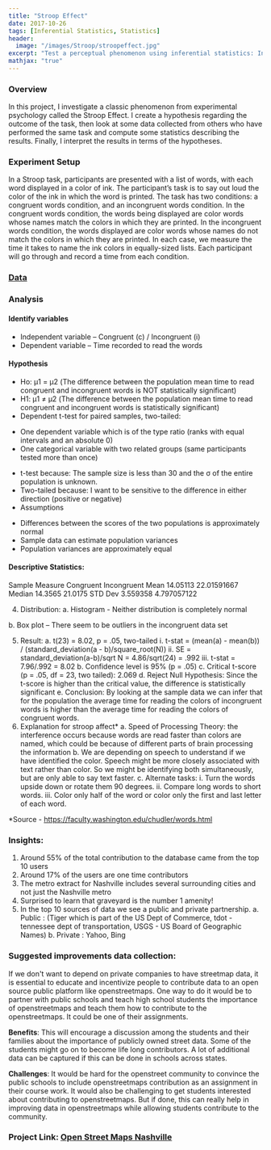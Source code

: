 ```yaml
---
title: "Stroop Effect"
date: 2017-10-26
tags: [Inferential Statistics, Statistics]
header:
  image: "/images/Stroop/stroopeffect.jpg"
excerpt: "Test a perceptual phenomenon using inferential statistics: In this project, I investigate a classic phenomenon from experimental psychology called the Stroop Effect. I create a hypothesis regarding the outcome of the task, then look at some data collected from others who have performed the same task and compute some statistics describing the results. Finally, I interpret the results in terms of the hypotheses."
mathjax: "true"
---
```


### Overview
In this project, I investigate a classic phenomenon from experimental psychology called the Stroop Effect. I create a hypothesis regarding the outcome of the task, then look at some data collected from others who have performed the same task and compute some statistics describing the results. Finally, I interpret the results in terms of the hypotheses.

### Experiment Setup
In a Stroop task, participants are presented with a list of words, with each word displayed in a color of ink. The participant’s task is to say out loud the color of the ink in which the word is printed. The task has two conditions: a congruent words condition, and an incongruent words condition. In the congruent words condition, the words being displayed are color words whose names match the colors in which they are printed. In the incongruent words condition, the words displayed are color words whose names do not match the colors in which they are printed. In each case, we measure the time it takes to name the ink colors in equally-sized lists. Each participant will go through and record a time from each condition.

### [Data](https://drive.google.com/file/d/0B9Yf01UaIbUgQXpYb2NhZ29yX1U/view)

### Analysis

#### Identify variables
* Independent variable – Congruent (c) / Incongruent (i)
* Dependent variable – Time recorded to read the words

#### Hypothesis
* Ηο: μ1 = μ2 (The difference between the population mean time to read congruent and incongruent words is NOT statistically significant)
* Η1: μ1 ≠ μ2 (The difference between the population mean time to read congruent and incongruent words is statistically significant)
* Dependent t-test for paired samples, two-tailed:
+ One dependent variable which is of the type ratio (ranks with equal intervals and an absolute 0)
+ One categorical variable with two related groups (same participants tested more than once)
* t-test because: The sample size is less than 30 and the σ of the entire population is unknown.
* Two-tailed because: I want to be sensitive to the difference in either direction (positive or negative)
* Assumptions
+ Differences between the scores of the two populations is approximately normal
+ Sample data can estimate population variances
+ Population variances are approximately equal

#### Descriptive Statistics:
Sample Measure	Congruent	Incongruent
Mean	14.05113	22.01591667
Median	14.3565	21.0175
STD Dev	3.559358	4.797057122

4.	Distribution:
a.	Histogram - Neither distribution is completely normal


b.	Box plot – There seem to be outliers in the incongruent data set



5.	Result:
a.	t(23) = 8.02, p = .05, two-tailed
i.	t-stat = (mean(a) - mean(b)) / (standard_deviation(a - b)/square_root(N))
ii.	SE = standard_deviation(a-b)/sqrt N = 4.86/sqrt(24) = .992
iii.	t-stat = 7.96/.992 = 8.02
b.	Confidence level is 95% (p = .05)
c.	Critical t-score (p = .05, df = 23, two tailed): 2.069
d.	Reject Null Hypothesis: Since the t-score is higher than the critical value, the difference is statistically significant
e.	Conclusion: By looking at the sample data we can infer that for the population the average time for reading the colors of incongruent words is higher than the average time for reading the colors of congruent words.
6.	Explanation for stroop affect*
a.	Speed of Processing Theory: the interference occurs because words are read faster than colors are named, which could be because of different parts of brain processing the information
b.	We are depending on speech to understand if we have identified the color. Speech might be more closely associated with text rather than color. So we might be identifying both simultaneously, but are only able to say text faster.
c.	Alternate tasks:
i.	Turn the words upside down or rotate them 90 degrees.
ii.	Compare long words to short words.
iii.	Color only half of the word or color only the first and last letter of each word.

*Source - https://faculty.washington.edu/chudler/words.html


### Insights:
1. Around 55% of the total contribution to the database came from the top 10 users
2. Around 17% of the users are one time contributors
3. The metro extract for Nashville includes several surrounding cities and not just the Nashville metro
4. Surprised to learn that graveyard is the number 1 amenity!
5. In the top 10 sources of data we see a public and private partnership.
  a. Public : (Tiger which is part of the US Dept of Commerce, tdot - tennessee dept of transportation, USGS - US Board of Geographic Names)
  b. Private : Yahoo, Bing

### Suggested improvements data collection:

If we don't want to depend on private companies to have streetmap data, it is essential to educate and incentivize people to contribute data to an open source public platform like openstreetmaps. One way to do it would be to partner with public schools and teach high school students the importance of openstreetmaps and teach them how to contribute to the openstreetmaps. It could be one of their assignments.

**Benefits**: This will encourage a discussion among the students and their families about the importance of publicly owned street data. Some of the students might go on to become life long contributors. A lot of additional data can be captured if this can be done in schools across states.

**Challenges**: It would be hard for the openstreet community to convince the public schools to include openstreetmaps contribution as an assignment in their course work. It would also be challenging to get students interested about contributing to openstreetmaps. But if done, this can really help in improving data in openstreetmaps while allowing students contribute to the community.

### Project Link: [Open Street Maps Nashville](https://github.com/FK85/open-street-maps-nashville)
